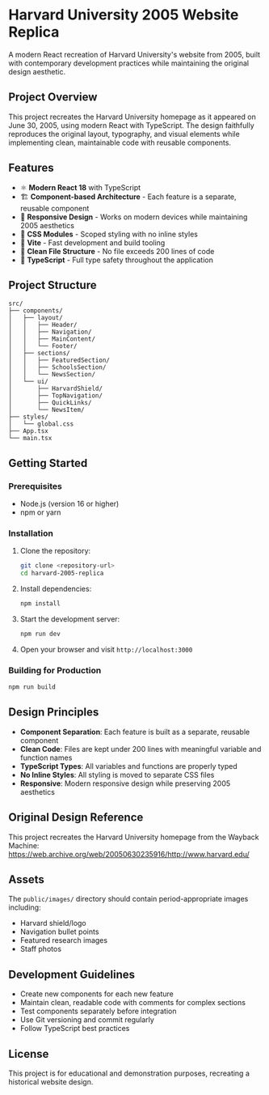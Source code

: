 # Harvard University 2005 Website Replica

A modern React recreation of Harvard University's website from 2005, built with contemporary development practices while maintaining the original design aesthetic.

## Project Overview

This project recreates the Harvard University homepage as it appeared on June 30, 2005, using modern React with TypeScript. The design faithfully reproduces the original layout, typography, and visual elements while implementing clean, maintainable code with reusable components.

## Features

- ⚛️ **Modern React 18** with TypeScript
- 🏗️ **Component-based Architecture** - Each feature is a separate, reusable component
- 📱 **Responsive Design** - Works on modern devices while maintaining 2005 aesthetics
- 🎨 **CSS Modules** - Scoped styling with no inline styles
- 🔧 **Vite** - Fast development and build tooling
- 📁 **Clean File Structure** - No file exceeds 200 lines of code
- 🎯 **TypeScript** - Full type safety throughout the application

## Project Structure

```
src/
├── components/
│   ├── layout/
│   │   ├── Header/
│   │   ├── Navigation/
│   │   ├── MainContent/
│   │   └── Footer/
│   ├── sections/
│   │   ├── FeaturedSection/
│   │   ├── SchoolsSection/
│   │   └── NewsSection/
│   └── ui/
│       ├── HarvardShield/
│       ├── TopNavigation/
│       ├── QuickLinks/
│       └── NewsItem/
├── styles/
│   └── global.css
├── App.tsx
└── main.tsx
```

## Getting Started

### Prerequisites

- Node.js (version 16 or higher)
- npm or yarn

### Installation

1. Clone the repository:
   ```bash
   git clone <repository-url>
   cd harvard-2005-replica
   ```

2. Install dependencies:
   ```bash
   npm install
   ```

3. Start the development server:
   ```bash
   npm run dev
   ```

4. Open your browser and visit `http://localhost:3000`

### Building for Production

```bash
npm run build
```

## Design Principles

- **Component Separation**: Each feature is built as a separate, reusable component
- **Clean Code**: Files are kept under 200 lines with meaningful variable and function names
- **TypeScript Types**: All variables and functions are properly typed
- **No Inline Styles**: All styling is moved to separate CSS files
- **Responsive**: Modern responsive design while preserving 2005 aesthetics

## Original Design Reference

This project recreates the Harvard University homepage from the Wayback Machine:
https://web.archive.org/web/20050630235916/http://www.harvard.edu/

## Assets

The `public/images/` directory should contain period-appropriate images including:
- Harvard shield/logo
- Navigation bullet points
- Featured research images
- Staff photos

## Development Guidelines

- Create new components for each new feature
- Maintain clean, readable code with comments for complex sections
- Test components separately before integration
- Use Git versioning and commit regularly
- Follow TypeScript best practices

## License

This project is for educational and demonstration purposes, recreating a historical website design.
